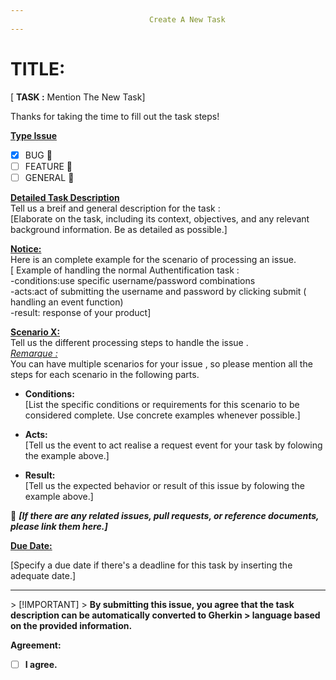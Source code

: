 ```yaml
---
                               Create A New Task
---
```


# TITLE:
[ <b>TASK :</b> Mention The New Task]

 Thanks for taking the time to fill out the task steps!

 <u> **Type Issue**</u>
- [x] BUG 🐍
- [ ] FEATURE 🚀
- [ ] GENERAL 💼

<u>**Detailed Task Description**</u>  
Tell us a breif and general description for the task :  
[Elaborate on the task, including its context, objectives, and any relevant background information. Be as detailed as possible.]

<u>**Notice:**</u>  
Here is an complete example  for the scenario of  processing an  issue.            
[ Example of handling the normal  Authentification task :  
          -conditions:use specific username/password combinations  
          -acts:act of submitting the username and password by clicking submit ( handling an event function)  
          -result: response of your product]

<u>**Scenario X:**</u>   
 Tell us the different processing steps to handle the issue .  
      <u> <i>Remarque :</i></u>   
       You can have multiple scenarios for your issue , so please mention all the steps for each scenario in the following parts.



- **Conditions:**        
[List the specific conditions or requirements for this scenario to be considered complete. Use concrete examples whenever possible.]

- **Acts:**   
[Tell us the event to act  realise a request event  for your task by folowing the example above.]  
- **Result:**  
[Tell us the expected behavior or result of this issue  by folowing the example above.]


📌 ***[If there are any related issues, pull requests, or reference documents, please link them here.]***


<u>**Due Date:**</u>

 [Specify a due date if there's a deadline for this task by inserting the adequate date.]
 
<hr>
> [!IMPORTANT]
> <b> By submitting this issue, you agree that the task description can be automatically converted to Gherkin
> language based on the provided information.
 
**Agreement:** 
- [ ] I agree.





